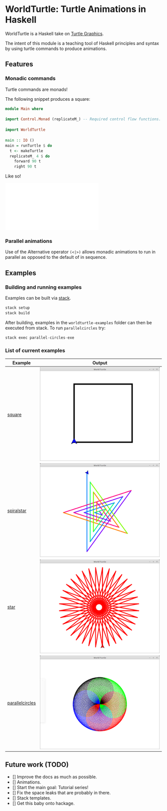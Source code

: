 # WorldTurtle: Turtle Animations in Haskell

WorldTurtle is a Haskell take on [Turtle Graphics](https://en.wikipedia.org/wiki/Turtle_graphics).

The intent of this module is a teaching tool of Haskell principles and syntax
by using turtle commands to produce animations.

## Features

### Monadic commands

Turtle commands are monads!

The following snippet produces a square:

```haskell
module Main where

import Control.Monad (replicateM_) -- Required control flow functions.

import WorldTurtle

main :: IO ()
main = runTurtle $ do
  t <- makeTurtle
  replicateM_ 4 $ do
    forward 90 t
    right 90 t
```

Like so!

![square example image](worldturtle-examples/square/Main.hs)

### Parallel animations

Use of the Alternative operator `(<|>)` allows monadic animations to run in
parallel as opposed to the default of in sequence.

## Examples

### Building and running examples

Examples can be built via [stack](https://docs.haskellstack.org/en/stable/README/).

```haskell
stack setup
stack build
```

After building, examples in the `worldturtle-examples` folder can then be
executed from stack. To run `parallelcircles` try:

```haskell
stack exec parallel-circles-exe
```

### List of current examples

| Example | Output |
|---------|--------|
| [square](worldturtle-examples/square/Main.hs) | ![square image](worldturtle-examples/square/output.png) |
| [spiralstar](worldturtle-examples/spiralstar/Main.hs) | ![spiralstar image](worldturtle-examples/spiralstar/output.png) |
| [star](worldturtle-examples/star/Main.hs) | ![star image](worldturtle-examples/star/output.png) |
| [parallelcircles](worldturtle-examples/parallelcircles/Main.hs) | ![parallelcircles image](worldturtle-examples/parallelcircles/output.png) |

## Future work (TODO)

- [] Improve the docs as much as possible.
- [] Animations.
- [] Start the main goal: Tutorial series!
- [] Fix the space leaks that are probably in there.
- [] Stack templates.
- [] Get this baby onto hackage.
